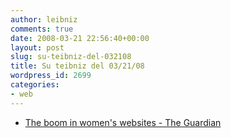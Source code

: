 ```yaml
---
author: leibniz
comments: true
date: 2008-03-21 22:56:40+00:00
layout: post
slug: su-teibniz-del-032108
title: Su teibniz del 03/21/08
wordpress_id: 2699
categories:
- web
---
```




  * [The boom in women's websites - The Guardian](http://feeds.feedburner.com/~r/teibniz/~3/255430920/29458577)


